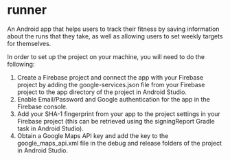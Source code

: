 # runner
An Android app that helps users to track their fitness by saving information about the runs that they take, as well as allowing users to set weekly targets for themselves.

In order to set up the project on your machine, you will need to do the following:
1) Create a Firebase project and connect the app with your Firebase project by adding the google-services.json file from your Firebase project to the app directory of the project in Android Studio.
2) Enable Email/Password and Google authentication for the app in the Firebase console.
3) Add your SHA-1 fingerprint from your app to the project settings in your Firebase project (this can be retrieved using the signingReport Gradle task in Android Studio).
4) Obtain a Google Maps API key and add the key to the google_maps_api.xml file in the debug and release folders of the project in Android Studio. 
